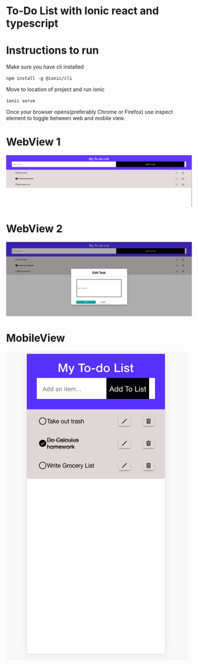 # To-Do List with Ionic react and typescript

# Instructions to run
Make sure you have cli installed
```
npm install -g @ionic/cli
```

Move to location of project and run ionic
```
ionic serve
```

Once your browser opens(preferably Chrome or Firefox) use inspect element to toggle between web and mobile view.

# WebView 1
<img src='https://github.com/jvvalente/To-Do-List-IonicReact-Typescript/blob/main/screenshots/Webview_1.png' title='WebView 1' width=''/>

# WebView 2
<img src='https://github.com/jvvalente/To-Do-List-IonicReact-Typescript/blob/main/screenshots/WebView_2.png' title='WebView 2' width=''/>
                                                                                                                                      
# MobileView
<img src='https://github.com/jvvalente/To-Do-List-IonicReact-Typescript/blob/main/screenshots/MobileView.png' title='MobileView' width=''/>

